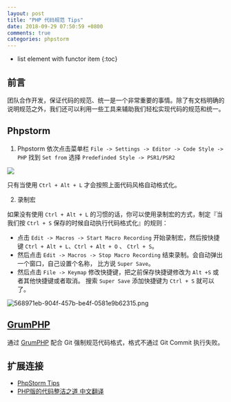 ```yaml
---
layout: post
title: "PHP 代码规范 Tips"
date: 2018-09-29 07:50:59 +0800
comments: true
categories: phpstorm
---
```

* list element with functor item
{:toc}

## 前言

团队合作开发，保证代码的规范、统一是一个非常重要的事情。除了有文档明确的说明规范之外，我们还可以利用一些工具来辅助我们轻松实现代码的规范和统一。

<!--more-->

## Phpstorm


1. Phpstorm 依次点击菜单栏 `File -> Settings -> Editor -> Code Style -> PHP` 找到 `Set from` 选择 `Predefinded Style -> PSR1/PSR2`

![](https://i.stack.imgur.com/IhPB8.png)


只有当使用 `Ctrl + Alt + L` 才会按照上面代码风格自动格式化。

2. 录制宏

如果没有使用 `Ctrl + Alt + L` 的习惯的话，你可以使用录制宏的方式，制定『当我们按 `Ctrl + S` 保存的时候自动执行代码格式化』的规则：


- 点击 `Edit -> Macros -> Start Macro Recording` 开始录制宏，然后按快捷键 `Ctrl + Alt + L`、`Ctrl + Alt + O` 、 `Ctrl + S`。
- 然后点击 `Edit -> Macros -> Stop Macro Recording` 结束录制。会自动弹出一个窗口，自己设置个名称， 比方说 `Super Save`。
- 然后点击 `File -> Keymap` 修改快捷键，把之前保存快捷键修改为 `Alt +S` 或者其他快捷键或者取消。 搜索 `Super Save` 添加快捷键为 `Ctrl + S` 就可以了。

![568971eb-904f-457b-be4f-0581e9b62315.png](https://i.loli.net/2018/10/12/5bc05565a0157.png)


## [GrumPHP](https://github.com/phpro/grumphp)

通过 [GrumPHP](https://github.com/phpro/grumphp) 配合 Git 强制规范代码格式，格式不通过 Git Commit 执行失败。


## 扩展连接

- [PhpStorm Tips](https://phpstorm.tips/)
- [PHP版的代码整洁之道 中文翻译](https://github.com/php-cpm/clean-code-php)
